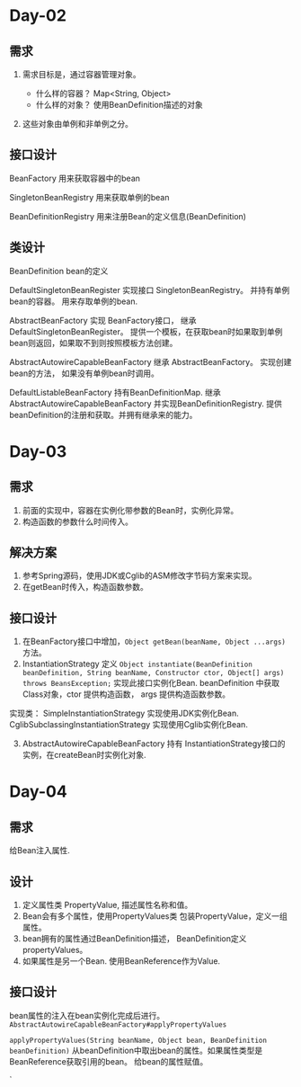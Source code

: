 # Day-02
## 需求
1. 需求目标是，通过容器管理对象。
   - 什么样的容器？ Map<String, Object>
   - 什么样的对象？ 使用BeanDefinition描述的对象
   
2. 这些对象由单例和非单例之分。

## 接口设计

BeanFactory 用来获取容器中的bean

SingletonBeanRegistry 用来获取单例的bean

BeanDefinitionRegistry 用来注册Bean的定义信息(BeanDefinition)

## 类设计

BeanDefinition bean的定义

DefaultSingletonBeanRegister 实现接口 SingletonBeanRegistry。 并持有单例bean的容器。 用来存取单例的bean.

AbstractBeanFactory 实现 BeanFactory接口， 继承 DefaultSingletonBeanRegister。 提供一个模板，在获取bean时如果取到单例bean则返回，如果取不到则按照模板方法创建。

AbstractAutowireCapableBeanFactory 继承 AbstractBeanFactory。 实现创建bean的方法， 如果没有单例bean时调用。

DefaultListableBeanFactory 持有BeanDefinitionMap. 继承 AbstractAutowireCapableBeanFactory 并实现BeanDefinitionRegistry. 提供beanDefinition的注册和获取。并拥有继承来的能力。

# Day-03

## 需求

1. 前面的实现中，容器在实例化带参数的Bean时，实例化异常。
2. 构造函数的参数什么时间传入。

## 解决方案

1. 参考Spring源码，使用JDK或Cglib的ASM修改字节码方案来实现。
2. 在getBean时传入，构造函数参数。

## 接口设计

1. 在BeanFactory接口中增加，`Object getBean(beanName, Object ...args)` 方法。
2. InstantiationStrategy 定义 `Object instantiate(BeanDefinition beanDefinition, String beanName, Constructor ctor, Object[] args) throws BeansException;`
实现此接口实例化Bean. beanDefinition 中获取Class对象，ctor 提供构造函数， args 提供构造函数参数。

实现类： SimpleInstantiationStrategy 实现使用JDK实例化Bean. CglibSubclassingInstantiationStrategy 实现使用Cglib实例化Bean.

3. AbstractAutowireCapableBeanFactory 持有 InstantiationStrategy接口的实例，在createBean时实例化对象.

# Day-04

## 需求

给Bean注入属性.

## 设计

1. 定义属性类 PropertyValue, 描述属性名称和值。
2. Bean会有多个属性，使用PropertyValues类 包装PropertyValue，定义一组属性。
3. bean拥有的属性通过BeanDefinition描述， BeanDefinition定义propertyValues。
4. 如果属性是另一个Bean. 使用BeanReference作为Value.

## 接口设计

bean属性的注入在bean实例化完成后进行。 `AbstractAutowireCapableBeanFactory#applyPropertyValues` 

`applyPropertyValues(String beanName, Object bean, BeanDefinition beanDefinition)`
从beanDefinition中取出bean的属性。如果属性类型是BeanReference获取引用的bean。 给bean的属性赋值。




`
